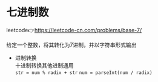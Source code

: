 # 七进制数  
leetcode👉https://leetcode-cn.com/problems/base-7/  

给定一个整数，将其转化为7进制，并以字符串形式输出  

- 进制转换  
  十进制转换其他进制通用  
  `str = num % radix + str`
  `num = parseInt(num / radix)`